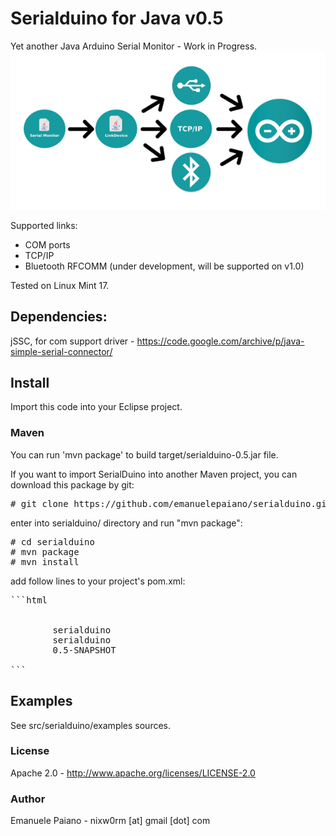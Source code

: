 # Serialduino for Java v0.5
Yet another Java Arduino Serial Monitor - Work in  Progress. 
<img src="https://github.com/emanuelepaiano/serialduino/blob/master/img/image.jpg">

Supported links:
<ul>
<li>COM ports</li>
<li>TCP/IP</li>
<li>Bluetooth RFCOMM (under development, will be supported on v1.0)</li>
</ul>

Tested on Linux Mint 17. 

## Dependencies: 
jSSC, for com support driver - https://code.google.com/archive/p/java-simple-serial-connector/

## Install
Import this code into your Eclipse project.

### Maven

You can run 'mvn package' to build target/serialduino-0.5.jar file. 

If you want to import  SerialDuino into another Maven project, you can download this package by git:

<pre>
# git clone https://github.com/emanuelepaiano/serialduino.git
</pre>

enter into serialduino/ directory and run "mvn package":

<pre>
# cd serialduino
# mvn package
# mvn install
</pre>

add follow lines to your project's pom.xml:

<pre>
```html

    <dependency>
  		<groupId>serialduino</groupId>
  		<artifactId>serialduino</artifactId>
  		<version>0.5-SNAPSHOT</version>
  	</dependency>
```
</pre>

## Examples
See src/serialduino/examples sources.

### License
Apache 2.0 - http://www.apache.org/licenses/LICENSE-2.0

### Author
Emanuele Paiano - nixw0rm [at] gmail [dot] com
